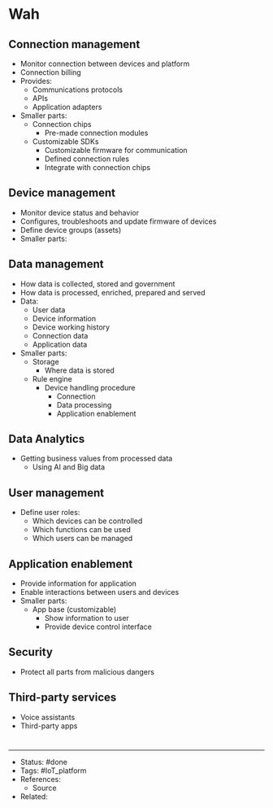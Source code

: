 # Wah

## Connection management
- Monitor connection between devices and platform
- Connection billing
- Provides:
	- Communications protocols
	- APIs
	- Application adapters 
- Smaller parts:
	- Connection chips
		- Pre-made connection modules
	- Customizable SDKs
		- Customizable firmware for communication
		- Defined connection rules
		- Integrate with connection chips

## Device management
- Monitor device status and behavior
- Configures, troubleshoots and update firmware of devices
- Define device groups (assets)
- Smaller parts:

## Data management
- How data is collected, stored and government
- How data is processed, enriched, prepared and served
- Data:
	- User data
	- Device information
	- Device working history
	- Connection data
	- Application data
- Smaller parts:
	- Storage
		- Where data is stored
	- Rule engine
		- Device handling procedure
			- Connection
			- Data processing
			- Application enablement

## Data Analytics
- Getting business values from processed data
	- Using AI and Big data

## User management
- Define user roles:
	- Which devices can be controlled
	- Which functions can be used
	- Which users can be managed

## Application enablement
- Provide information for application
- Enable interactions between users and devices
- Smaller parts:
	- App base (customizable)
		- Show information to user
		- Provide device control interface

## Security
- Protect all parts from malicious dangers

## Third-party services
- Voice assistants
- Third-party apps

#
---
- Status: #done
- Tags: #IoT_platform
- References:
	- Source
- Related:

